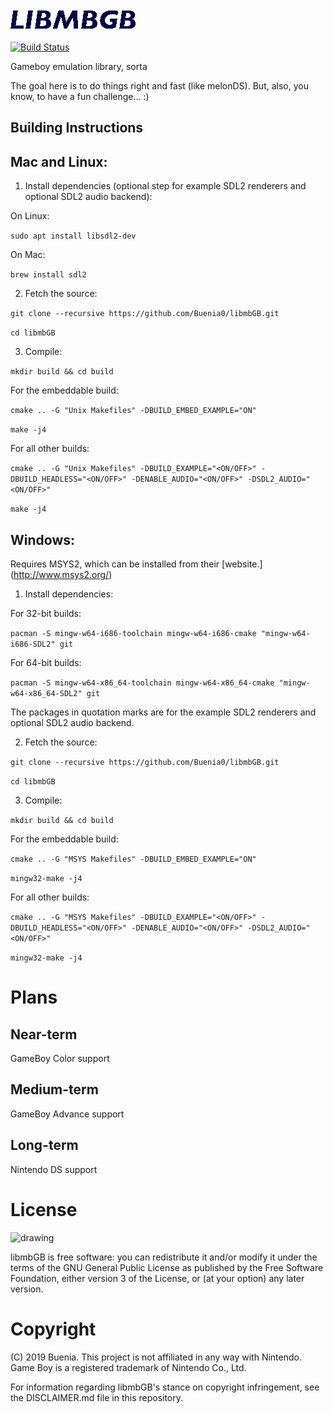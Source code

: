 <img src="https://github.com/Buenia0/libmbGB/blob/develop/res/libmbgblogo.png" alt="drawing" width="200"/>

[![Build Status](https://travis-ci.org/Buenia0/libmbGB.svg?branch=master)](https://travis-ci.org/Buenia0/libmbGB)

Gameboy emulation library, sorta

The goal here is to do things right and fast (like melonDS). But, also, you know, to have a fun challenge... :)

## Building Instructions

## Mac and Linux:

1. Install dependencies (optional step for example SDL2 renderers and optional SDL2 audio backend):

On Linux:

`sudo apt install libsdl2-dev`

On Mac:

`brew install sdl2`

2. Fetch the source:

`git clone --recursive https://github.com/Buenia0/libmbGB.git`

`cd libmbGB`

3. Compile:

`mkdir build && cd build`

For the embeddable build:

`cmake .. -G "Unix Makefiles" -DBUILD_EMBED_EXAMPLE="ON"`

`make -j4`

For all other builds:

`cmake .. -G "Unix Makefiles" -DBUILD_EXAMPLE="<ON/OFF>" -DBUILD_HEADLESS="<ON/OFF>" -DENABLE_AUDIO="<ON/OFF>" -DSDL2_AUDIO="<ON/OFF>"`

`make -j4`

## Windows:

Requires MSYS2, which can be installed from their [website.] (http://www.msys2.org/)

1. Install dependencies:

For 32-bit builds:

`pacman -S mingw-w64-i686-toolchain mingw-w64-i686-cmake "mingw-w64-i686-SDL2" git`

For 64-bit builds:

`pacman -S mingw-w64-x86_64-toolchain mingw-w64-x86_64-cmake "mingw-w64-x86_64-SDL2" git `

The packages in quotation marks are for the example SDL2 renderers and optional SDL2 audio backend.

2. Fetch the source:

`git clone --recursive https://github.com/Buenia0/libmbGB.git`

`cd libmbGB`

3. Compile:

`mkdir build && cd build`

For the embeddable build:

`cmake .. -G "MSYS Makefiles" -DBUILD_EMBED_EXAMPLE="ON"`

`mingw32-make -j4`

For all other builds:

`cmake .. -G "MSYS Makefiles" -DBUILD_EXAMPLE="<ON/OFF>" -DBUILD_HEADLESS="<ON/OFF>" -DENABLE_AUDIO="<ON/OFF>" -DSDL2_AUDIO="<ON/OFF>"`

`mingw32-make -j4`

# Plans

## Near-term

GameBoy Color support

## Medium-term

GameBoy Advance support

## Long-term

Nintendo DS support


# License

<img src="https://www.gnu.org/graphics/gplv3-127x51.png" alt="drawing" width="150"/>

libmbGB is free software: you can redistribute it and/or modify it under the terms of the GNU General Public License as published by the Free Software Foundation, either version 3 of the License, or (at your option) any later version.

# Copyright

(C) 2019 Buenia. This project is not affiliated in any way with Nintendo. Game Boy is a registered trademark of Nintendo Co., Ltd.

For information regarding libmbGB's stance on copyright infringement, see the DISCLAIMER.md file in this repository.
